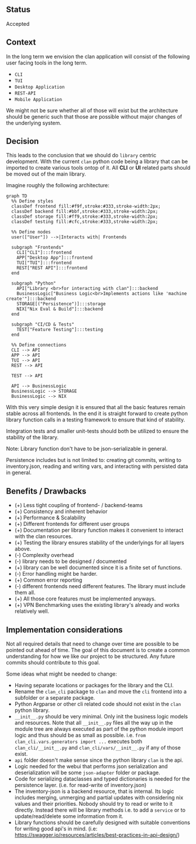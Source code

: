 ## Status

Accepted

## Context

In the long term we envision the clan application will consist of the following user facing tools in the long term.

- `CLI`
- `TUI`
- `Desktop Application`
- `REST-API`
- `Mobile Application`

We might not be sure whether all of those will exist but the architecture should be generic such that those are possible without major changes of the underlying system.

## Decision

This leads to the conclusion that we should do `library` centric development.
With the current `clan` python code being a library that can be imported to create various tools ontop of it.
All **CLI** or **UI** related parts should be moved out of the main library.

Imagine roughly the following architecture:

``` mermaid
graph TD
  %% Define styles
  classDef frontend fill:#f9f,stroke:#333,stroke-width:2px;
  classDef backend fill:#bbf,stroke:#333,stroke-width:2px;
  classDef storage fill:#ff9,stroke:#333,stroke-width:2px;
  classDef testing fill:#cfc,stroke:#333,stroke-width:2px;

  %% Define nodes
  user(["User"]) -->|Interacts with| Frontends

  subgraph "Frontends"
    CLI["CLI"]:::frontend
    APP["Desktop App"]:::frontend
    TUI["TUI"]:::frontend
    REST["REST API"]:::frontend
  end

  subgraph "Python"
    API["Library <br>for interacting with clan"]:::backend
    BusinessLogic["Business Logic<br>Implements actions like 'machine create'"]:::backend
    STORAGE[("Persistence")]:::storage
    NIX["Nix Eval & Build"]:::backend
  end

  subgraph "CI/CD & Tests"
    TEST["Feature Testing"]:::testing
  end

  %% Define connections
  CLI --> API
  APP --> API
  TUI --> API
  REST --> API

  TEST --> API

  API --> BusinessLogic
  BusinessLogic --> STORAGE
  BusinessLogic --> NIX
```

With this very simple design it is ensured that all the basic features remain stable across all frontends.
In the end it is straight forward to create python library function calls in a testing framework to ensure that kind of stability.

Integration tests and smaller unit-tests should both be utilized to ensure the stability of the library.

Note: Library function don't have to be json-serializable in general.

Persistence includes but is not limited to: creating git commits, writing to inventory.json, reading and writing vars, and interacting with persisted data in general.

## Benefits / Drawbacks

- (+) Less tight coupling of frontend- / backend-teams
- (+) Consistency and inherent behavior
- (+) Performance & Scalability
- (+) Different frontends for different user groups
- (+) Documentation per library function makes it convenient to interact with the clan resources.
- (+) Testing the library ensures stability of the underlyings for all layers above.
- (-) Complexity overhead
- (-) library needs to be designed / documented
- (+) library can be well documented since it is a finite set of functions.
- (-) Error handling might be harder.
- (+) Common error reporting
- (-) different frontends need different features. The library must include them all.
- (+) All those core features must be implemented anyways.
- (+) VPN Benchmarking uses the existing library's already and works relatively well.

## Implementation considerations

Not all required details that need to change over time are possible to be pointed out ahead of time.
The goal of this document is to create a common understanding for how we like our project to be structured.
Any future commits should contribute to this goal.

Some ideas what might be needed to change:

- Having separate locations or packages for the library and the CLI.
- Rename the `clan_cli` package to `clan` and move the `cli` frontend into a subfolder or a separate package.
- Python Argparse or other cli related code should not exist in the `clan` python library.
- `__init__.py` should be very minimal. Only init the business logic models and resources. Note that all `__init__.py` files all the way up in the module tree are always executed as part of the python module import logic and thus should be as small as possible.
  i.e. `from clan_cli.vars.generators import ...` executes both `clan_cli/__init__.py` and `clan_cli/vars/__init__.py` if any of those exist.
- `api` folder doesn't make sense since the python library `clan` is the api.
- Logic needed for the webui that performs json serialization and deserialization will be some `json-adapter` folder or package.
- Code for serializing dataclasses and typed dictionaries is needed for the persistence layer. (i.e. for read-write of inventory.json)
- The inventory-json is a backend resource, that is internal. Its logic includes merging, unmerging and partial updates with considering nix values and their priorities. Nobody should try to read or write to it directly.
  Instead there will be library methods i.e. to add a `service` or to update/read/delete some information from it.
- Library functions should be carefully designed with suitable conventions for writing good api's in mind. (i.e: https://swagger.io/resources/articles/best-practices-in-api-design/)

